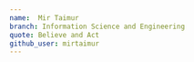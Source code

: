```yaml
---
name:  Mir Taimur
branch: Information Science and Engineering
quote: Believe and Act
github_user: mirtaimur
---
```


